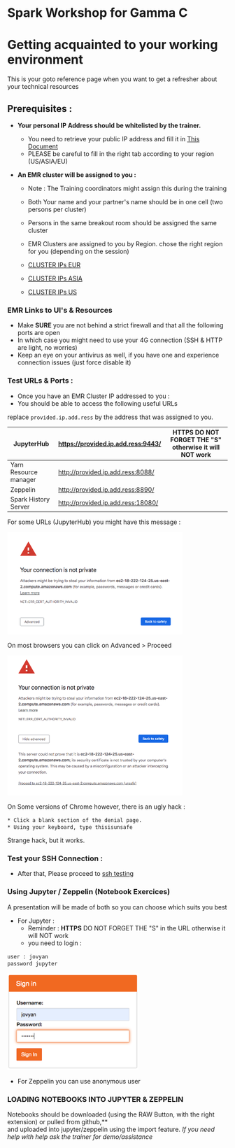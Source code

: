 # Spark Workshop for Gamma C
# Getting acquainted to your working environment
  This is your goto reference page when you want to get a refresher about your technical resources

## Prerequisites : 

- **Your personal IP Address should be whitelisted by the trainer.** 

    * You need to retrieve your public IP address and fill it in [This Document](https://docs.google.com/spreadsheets/d/1yMYJU8CJLfmlvu8X3E68mkjWfsS7Vxnacc-aYZDDzOA/edit)
    * PLEASE be careful to fill in the right tab according to your region (US/ASIA/EU)

- **An EMR cluster will be assigned to you :**

    * Note : The Training coordinators might assign this during the training
    * Both Your name and your partner's name should be in one cell (two persons per cluster)
    * Persons in the same breakout room should be assigned the same cluster
    * EMR Clusters are assigned to you by Region. chose the right region for you (depending on the session)

    * [CLUSTER IPs EUR](https://docs.google.com/document/d/18oj3lGTeuPB8KX5p03JrYzS2SCUpBDkIvPml2IEaSsI/edit?usp=sharing)
    * [CLUSTER IPs ASIA](https://docs.google.com/document/d/1oDjpn9_YdofgiP-zxaygMq7_w5Iyl0FtoZ965foW3DI/edit?usp=sharing) 
    * [CLUSTER IPs US](https://docs.google.com/document/d/18oj3lGTeuPB8KX5p03JrYzS2SCUpBDkIvPml2IEaSsI/edit?usp=sharing)
    
### EMR Links to UI's & Resources

- Make **SURE** you are not behind a strict firewall and that all the following ports are open<br>
- In which case you might need to use your 4G connection (SSH & HTTP are light, no worries)
- Keep an eye on your antivirus as well, if you have one and experience connection issues (just force disable it)<br>

### Test URLs & Ports : 

- Once you have an EMR Cluster IP addressed to you :
- You should be able to access the following useful URLs

replace `provided.ip.add.ress` by the address that was assigned to you.

| JupyterHub | https://provided.ip.add.ress:9443/  |  **HTTPS**  DO NOT FORGET THE "S" otherwise it will NOT work |
|---|---|---|
| Yarn Resource manager | http://provided.ip.add.ress:8088/  |     |
| Zeppelin | http://provided.ip.add.ress:8890/  |    |
| Spark History Server |  http://provided.ip.add.ress:18080/	 |   |


		
For some URLs (JupyterHub) you might have this message : 

<img src="/res/img/your-connection-is-not-private.png" width="400">

On most browsers you can click on Advanced > Proceed

<img src="/res/img/your-connection-is-not-private-proceed.png" width="400">

On Some versions of Chrome however, there is an ugly hack :

    * Click a blank section of the denial page.
    * Using your keyboard, type thisisunsafe

Strange hack, but it works. 

### Test your SSH Connection : 

- After that, Please proceed to [ssh testing](https://github.com/mehdi-lamrani/spark-training-v2.0/blob/master/day%201/part%201/shell/exercices/00-terminal.md)

### Using Jupyter / Zeppelin  (Notebook Exercices)

A presentation will be made of both so you can choose which suits you best

- For Jupyter :
    * Reminder : **HTTPS**  DO NOT FORGET THE "S" in the URL otherwise it will NOT work 
    * you need to login : 
````
user : jovyan
password jupyter
````

<img src="/res/img/jupyter-login.png" width="300">




- For Zeppelin you can use anonymous user 

### LOADING NOTEBOOKS INTO JUPYTER & ZEPPELIN
  Notebooks should be downloaded (using the RAW Button, with the right extension) or pulled from github,**  
  and uploaded into jupyter/zeppelin using the import feature. 
  *If you need help with help ask the trainer for demo/assistance*

<br>
 <br>
  <br>
   <br>
    <br>
     <br>
      <br>
       <br>
        <br>
	 <br>
	  <br>
	   <br>
	    <br>
	     <br>
	      <br>
	       <br>
	       
  
  
  
  
  
  
  
  
  
  
  
  
  
  
  


